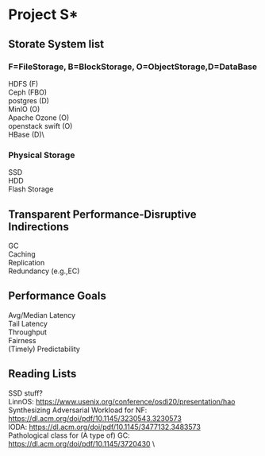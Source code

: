 # Project S*
## Storate System list
### F=FileStorage, B=BlockStorage, O=ObjectStorage,D=DataBase
HDFS (F)\
Ceph (FBO)\
postgres (D)\
MinIO (O)\
Apache Ozone (O)\
openstack swift (O)\
HBase (D)\
### Physical Storage
SSD\
HDD\
Flash Storage

## Transparent Performance-Disruptive Indirections
GC\
Caching\
Replication\
Redundancy (e.g.,EC)

## Performance Goals
Avg/Median Latency\
Tail Latency\
Throughput\
Fairness\
(Timely) Predictability

## Reading Lists
SSD stuff?\
LinnOS: https://www.usenix.org/conference/osdi20/presentation/hao \
Synthesizing Adversarial Workload for NF: https://dl.acm.org/doi/pdf/10.1145/3230543.3230573 \
IODA: https://dl.acm.org/doi/pdf/10.1145/3477132.3483573 \
Pathological class for (A type of) GC: https://dl.acm.org/doi/pdf/10.1145/3720430 \

